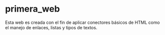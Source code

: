 # primera_web
Esta web es creada con el fin de aplicar conectores básicos de HTML como el manejo de enlaces, listas y tipos de textos. 
